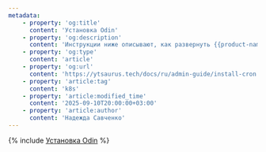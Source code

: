 ```yaml
---
metadata:
    - property: 'og:title'
      content: 'Установка Odin'
    - property: 'og:description'
      content: 'Инструкции ниже описывают, как развернуть {{product-name}} Odin в Kubernetes'
    - property: 'og:type'
      content: 'article'
    - property: 'og:url'
      content: 'https://ytsaurus.tech/docs/ru/admin-guide/install-cron'
    - property: 'article:tag'
      content: 'k8s'
    - property: 'article:modified_time'
      content: '2025-09-10T20:00:00+03:00'
    - property: 'article:author'
      content: 'Надежда Савченко'
---
```


{% include [Установка Odin](../_includes/admin-guide/install-odin.md) %}
